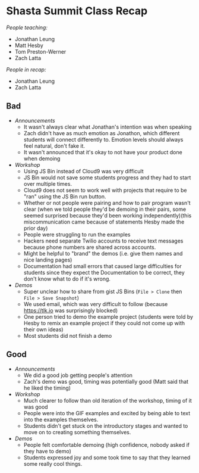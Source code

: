 # Shasta Summit Class Recap

_People teaching:_

- Jonathan Leung
- Matt Hesby
- Tom Preston-Werner
- Zach Latta

_People in recap:_

- Jonathan Leung
- Zach Latta

## Bad

- _Announcements_
  - It wasn't always clear what Jonathan's intention was when speaking
  - Zach didn't have as much emotion as Jonathon, which different students will
   connect differently to.  Emotion levels should always feel natural,
   don't fake it.
  - It wasn't announced that it's okay to not have your product done when
    demoing
- _Workshop_
  - Using JS Bin instead of Cloud9 was very difficult
  - JS Bin would not save some students progress and they had to start
  over multiple times.
  - Cloud9 does not seem to work well with projects that require to be "ran"
   using the JS Bin run button.
  - Whether or not people were pairing and how to pair program wasn't clear
    (when we told people they'd be demoing in their pairs, some seemed
    surprised because they'd been working independently)(this miscommunication
       came because of statements Hesby made the prior day)
  - People were struggling to run the examples
  - Hackers need separate Twilio accounts to receive text messages because
    phone numbers are shared across accounts.
  - Might be helpful to "brand" the demos (i.e. give them names and nice
    landing pages)
  - Documentation had small errors that caused large difficulties for students
   since they expect the Documentation to be correct, they don't
   know what to do if it's wrong.  
- _Demos_
  - Super unclear how to share from gist JS Bins (`File > Clone` then `File >
    Save Snapshot`)
  - We used email, which was very difficult to follow (because https://tlk.io
    was surprisingly blocked)
  - One person tried to demo the example project (students were told by Hesby
    to remix an example project if they could not come up with their own ideas)
  - Most students did not finish a demo

## Good

- _Announcements_
  - We did a good job getting people's attention
  - Zach's demo was good, timing was potentially good (Matt said that he liked
    the timing)
- _Workshop_
  - Much clearer to follow than old iteration of the workshop, timing of it
    was good
  - People were into the GIF examples and excited by being able to text into
   the examples themselves.
  - Students didn't get stuck on the introductory stages and wanted to move
   on to creating something themselves.
- _Demos_
  - People felt comfortable demoing (high confidence, nobody asked if they
    have to demo)
  - Students expressed joy and some took time to say that they learned some
   really cool things.
